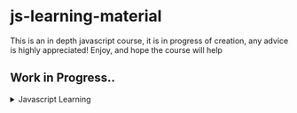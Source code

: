# js-learning-material

This is an in depth javascript course, it is in progress of creation, any advice is highly appreciated!
Enjoy, and hope the course will help

## Work in Progress..

<details>
<summary>Javascript Learning</summary>
- [001-js-introduction](https://github.com/puftare/js-learning-material/tree/master/001-js-introduction)
- [002-data-types](https://github.com/puftare/js-learning-material/tree/master/002-data-types)
- [003-mathematical-operators](https://github.com/puftare/js-learning-material/tree/master/003-mathematical-operators)
- [004-boolean-operators](https://github.com/puftare/js-learning-material/tree/master/004-boolean-operators)
- [005-conditional-statements](https://github.com/puftare/js-learning-material/tree/master/005-conditional-statements)
- [006-for-loops](https://github.com/puftare/js-learning-material/tree/master/006-for-loops)
- [007-while-loops](https://github.com/puftare/js-learning-material/tree/master/007-while-loops)
- [008-functions](https://github.com/puftare/js-learning-material/tree/master/008-functions)
- [009-arrays](https://github.com/puftare/js-learning-material/tree/master/009-arrays)
- [010-array-map](https://github.com/puftare/js-learning-material/tree/master/010-array-map)
- [011-array-filter](https://github.com/puftare/js-learning-material/tree/master/011-array-filter)
- [012-array-reduce](https://github.com/puftare/js-learning-material/tree/master/012-array-reduce)
- [013-objects](https://github.com/puftare/js-learning-material/tree/master/013-objects)
- [014-maps](https://github.com/puftare/js-learning-material/tree/master/014-maps)
- [015-sets](https://github.com/puftare/js-learning-material/tree/master/015-sets)
- [016-for-of-loops](https://github.com/puftare/js-learning-material/tree/master/016-for-of-loops)
- [017-project-blackjack-game](https://github.com/puftare/js-learning-material/tree/master/017-Project-Blackjack-Game)
- [018-promises](https://github.com/puftare/js-learning-material/tree/master/018-promises)
- [019-error-handling](https://github.com/puftare/js-learning-material/tree/master/019-error-handling)
- [020-async-await](https://github.com/puftare/js-learning-material/tree/master/020-async-await)
- [021-array-object-spread-syntax](https://github.com/puftare/js-learning-material/tree/master/021-array-object-spread-syntax)
- [022-destructuring-syntax](https://github.com/puftare/js-learning-material/tree/master/022-destructuring-syntax)
- [023-ternary-operator](https://github.com/puftare/js-learning-material/tree/master/023-ternary-operator)
- [024-switch-statement](https://github.com/puftare/js-learning-material/tree/master/024-switch-statement)
- [025-generators](https://github.com/puftare/js-learning-material/tree/master/025-generators)
- [026-async-generators](https://github.com/puftare/js-learning-material/tree/master/026-async-generators)
- [027-symbols](https://github.com/puftare/js-learning-material/tree/master/027-symbols)
- [028-regular-expressions](https://github.com/puftare/js-learning-material/tree/master/028-regular-expressions)
- [029-modules](https://github.com/puftare/js-learning-material/tree/master/029-modules)
</details>

